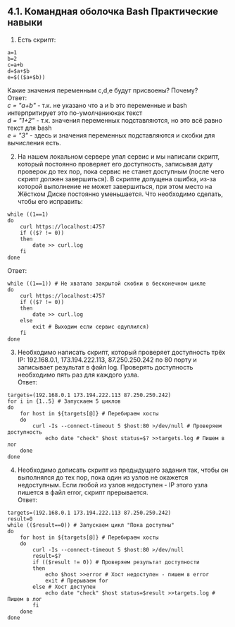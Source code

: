 ## 4.1. Командная оболочка Bash Практические навыки  

1. Есть скрипт:
```
a=1
b=2
c=a+b
d=$a+$b
e=$(($a+$b))
```  
Какие значения переменным c,d,e будут присвоены? Почему?  
Ответ:  
*с = "a+b"* - т.к. не указано что a и b это переменные и bash интерпритирует это по-умолчаниюкак текст  
*d = "1+2"* - т.к. значения переменных подставляются, но это всё равно текст для bash  
*e = "3"* - здесь и значения переменных подставляются и скобки для вычисления есть.  
  
2. На нашем локальном сервере упал сервис и мы написали скрипт, который постоянно проверяет его доступность, записывая дату проверок до тех пор, пока сервис не станет доступным (после чего скрипт должен завершиться). В скрипте допущена ошибка, из-за которой выполнение не может завершиться, при этом место на Жёстком Диске постоянно уменьшается. Что необходимо сделать, чтобы его исправить:
```
while ((1==1)
do
	curl https://localhost:4757
	if (($? != 0))
	then
		date >> curl.log
	fi
done  
``` 
Ответ:  
```
while ((1==1)) # Не хватало закрытой скобки в бесконечном цикле
do
	curl https://localhost:4757
	if (($? != 0))
	then
		date >> curl.log
	else 
	    exit # Выходим если сервис одуплился)
	fi
done  
```  
3. Необходимо написать скрипт, который проверяет доступность трёх IP: 192.168.0.1, 173.194.222.113, 87.250.250.242 по 80 порту и записывает результат в файл log. Проверять доступность необходимо пять раз для каждого узла.  
Ответ:  
```  
targets=(192.168.0.1 173.194.222.113 87.250.250.242)
for i in {1..5} # Запускаем 5 циклов
do
    for host in ${targets[@]} # Перебираем хосты
    do
	    curl -Is --connect-timeout 5 $host:80 >/dev/null # Проверяем доступность
            echo date "check" $host status=$? >>targets.log # Пишем в лог
    done
done
```  
4. Необходимо дописать скрипт из предыдущего задания так, чтобы он выполнялся до тех пор, пока один из узлов не окажется недоступным. Если любой из узлов недоступен - IP этого узла пишется в файл error, скрипт прерывается.  
Ответ:  
```  
targets=(192.168.0.1 173.194.222.113 87.250.250.242)
result=0
while (($result==0)) # Запускаем цикл "Пока доступны"
do
    for host in ${targets[@]} # Перебираем хосты
    do
	    curl -Is --connect-timeout 5 $host:80 >/dev/null
	    result=$?
	    if (($result != 0)) # Проверяем результат доступности
	    then
            echo $host >>error # Хост недоступен - пишем в error
            exit # Прерываем for
        else # Хост доступен
            echo date "check" $host status=$result >>targets.log # Пишем в лог
        fi
    done
done
```
